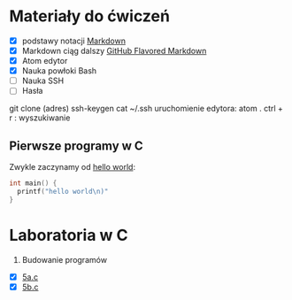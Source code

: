 # Materiały do ćwiczeń

- [x] podstawy notacji [Markdown](https://daringfireball.net/projects/markdown/)
- [X] Markdown ciąg dalszy [GitHub Flavored Markdown](https://help.github.com/articles/github-flavored-markdown/)
- [X] Atom edytor
- [X] Nauka powłoki Bash
- [ ] Nauka SSH
- [ ] Hasła

git clone (adres)
ssh-keygen
cat ~/.ssh
uruchomienie edytora: atom .
ctrl + r : wyszukiwanie

## Pierwsze programy w C

Zwykle zaczynamy od [hello world](/):

```c
int main() {
  printf("hello world\n)"
}
```


# Laboratoria w C

1. Budowanie programów

* [X] [5a.c](01-budowanie_programow/5a.c)
* [X] [5b.c](01_budowanie_programow/5b.c)
